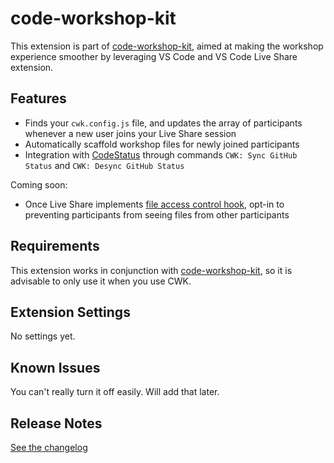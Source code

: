 # code-workshop-kit

This extension is part of [code-workshop-kit](https://code-workshop-kit.com),
aimed at making the workshop experience smoother by leveraging VS Code
and VS Code Live Share extension.

## Features

- Finds your `cwk.config.js` file, and updates the array of
  participants whenever a new user joins your Live Share session
- Automatically scaffold workshop files for newly joined participants
- Integration with [CodeStatus](https://github.com/lostintangent/codestatus)
  through commands `CWK: Sync GitHub Status` and `CWK: Desync GitHub Status`

Coming soon:

- Once Live Share implements [file access control hook](https://github.com/MicrosoftDocs/live-share/issues/4037),
  opt-in to preventing participants from seeing files from other participants

## Requirements

This extension works in conjunction with [code-workshop-kit](https://www.npmjs.com/package/code-workshop-kit),
so it is advisable to only use it when you use CWK.

## Extension Settings

No settings yet.

## Known Issues

You can't really turn it off easily. Will add that later.

## Release Notes

[See the changelog](./CHANGELOG.md)
